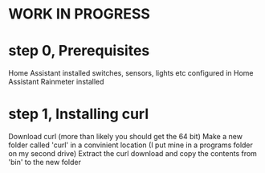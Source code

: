 # WORK IN PROGRESS

# step 0, Prerequisites 
Home Assistant installed
switches, sensors, lights etc configured in Home Assistant
Rainmeter installed

# step 1, Installing curl
Download curl (more than likely you should get the 64 bit)
Make a new folder called 'curl' in a convinient location (I put mine in a programs folder on my second drive)
Extract the curl download and copy the contents from 'bin' to the new folder
